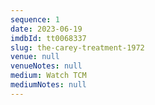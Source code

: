 ```yaml
---
sequence: 1
date: 2023-06-19
imdbId: tt0068337
slug: the-carey-treatment-1972
venue: null
venueNotes: null
medium: Watch TCM
mediumNotes: null
---
```


